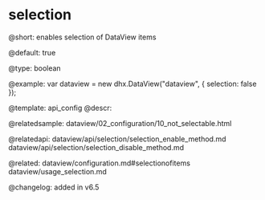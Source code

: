 selection
=============

@short: enables selection of DataView items

@default: true



@type: boolean

@example: 
var dataview = new dhx.DataView("dataview", {
    selection: false
});


@template:	api_config
@descr: 



@relatedsample:
dataview/02_configuration/10_not_selectable.html

@relatedapi: dataview/api/selection/selection_enable_method.md
dataview/api/selection/selection_disable_method.md

@related: dataview/configuration.md#selectionofitems
dataview/usage_selection.md


@changelog: added in v6.5